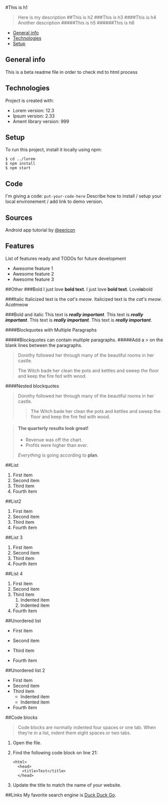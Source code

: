 #This is h1
> Here is my description
##This is h2
###This is h3
####This is h4
> Another description
#####This is h5
######This is h6
* [General info](#general-info)
* [Technologies](#technologies)
* [Setup](#setup)

## General info
This is a beta readme file in order to check md to html process
	
## Technologies
Project is created with:
* Lorem version: 12.3
* Ipsum version: 2.33
* Ament library version: 999
	
## Setup
To run this project, install it locally using npm:

```
$ cd ../lorem
$ npm install
$ npm start
```

## Code
I'm giving a code: `put-your-code-here`
Describe how to install / setup your local environement / add link to demo version.

## Sources
Android app tutorial by [@eericon](https://www.eericon.github.io/post/timer-android)

## Features
List of features ready and TODOs for future development
* Awesome feature 1
* Awesome feature 2
* Awesome feature 3

##Other
###Bold
I just love **bold text**.
I just love __bold text__.
Love**is**bold

###Italic
Italicized text is the *cat's meow*.
Italicized text is the _cat's meow_.
A*cat*meow

###Bold and italic
This text is ***really important***.
This text is ___really important___.
This text is __*really important*__.
This text is **_really important_**.

####Blockquotes with Multiple Paragraphs

#####Blockquotes can contain multiple paragraphs. 
#####Add a > on the blank lines between the paragraphs.

> Dorothy followed her through many of the beautiful rooms in her castle.
>
> The Witch bade her clean the pots and kettles and sweep the floor and keep the fire fed with wood.

####Nested blockquotes
> Dorothy followed her through many of the beautiful rooms in her castle.
>
>> The Witch bade her clean the pots and kettles and sweep the floor and keep the fire fed with wood.

> #### The quarterly results look great!
>
> - Revenue was off the chart.
> - Profits were higher than ever.
>
>  *Everything* is going according to **plan**.

##List
1. First item
2. Second item
3. Third item
4. Fourth item 

##List2
1. First item
1. Second item
1. Third item
1. Fourth item 

##List 3
1. First item
8. Second item
3. Third item
5. Fourth item 

##List 4
1. First item
2. Second item
3. Third item
    1. Indented item
    2. Indented item
4. Fourth item 

##Unordered list
+ First item
* Second item
- Third item
+ Fourth item 

##Unordered list 2
- First item
- Second item
- Third item
    - Indented item
    - Indented item
- Fourth item 

##Code blocks
> Code blocks are normally indented four spaces or one tab. When they’re in a list, indent them eight spaces or two tabs.

1.  Open the file.
2.  Find the following code block on line 21:

        <html>
          <head>
            <title>Test</title>
          </head>

3.  Update the title to match the name of your website.

##Links
My favorite search engine is [Duck Duck Go](https://duckduckgo.com).



